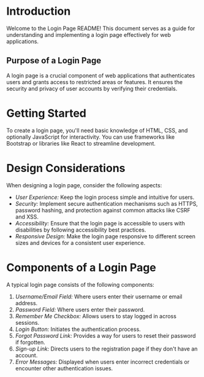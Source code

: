 # Introduction
Welcome to the Login Page README! This document serves as a guide for understanding and implementing a login page effectively for web applications.

## Purpose of a Login Page
A login page is a crucial component of web applications that authenticates users and grants access to restricted areas or features. It ensures the security and privacy of user accounts by verifying their credentials.

# Getting Started
To create a login page, you'll need basic knowledge of HTML, CSS, and optionally JavaScript for interactivity. You can use frameworks like Bootstrap or libraries like React to streamline development.

# Design Considerations
When designing a login page, consider the following aspects:
- *User Experience:* Keep the login process simple and intuitive for users.
- *Security:* Implement secure authentication mechanisms such as HTTPS, password hashing, and protection against common attacks like CSRF and XSS.
- *Accessibility:* Ensure that the login page is accessible to users with disabilities by following accessibility best practices.
- *Responsive Design:* Make the login page responsive to different screen sizes and devices for a consistent user experience.

# Components of a Login Page
A typical login page consists of the following components:
1. *Username/Email Field:* Where users enter their username or email address.
2. *Password Field:* Where users enter their password.
3. *Remember Me Checkbox:* Allows users to stay logged in across sessions.
4. *Login Button:* Initiates the authentication process.
5. *Forgot Password Link:* Provides a way for users to reset their password if forgotten.
6. *Sign-up Link:* Directs users to the registration page if they don't have an account.
7. *Error Messages:* Displayed when users enter incorrect credentials or encounter other authentication issues.
